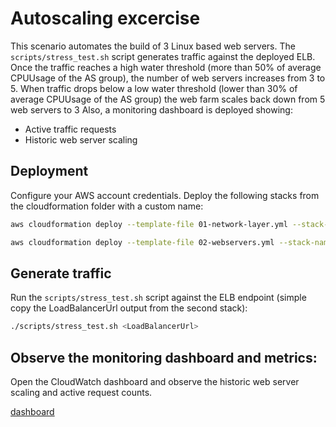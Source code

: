 # Autoscaling excercise

This scenario automates the build of 3 Linux based web servers. 
The `scripts/stress_test.sh` script generates traffic against the deployed ELB.
Once the traffic reaches a high water threshold (more than 50% of average CPUUsage of the AS group), the number of web servers increases from 3 to 5. When traffic drops below a low water threshold (lower than 30% of average CPUUsage of the AS group) the web farm scales back down from 5 web servers to 3
Also, a monitoring dashboard is deployed showing:

* Active traffic requests
* Historic web server scaling

## Deployment

Configure your AWS account credentials. Deploy the following stacks from the cloudformation folder with a custom name:

```bash
aws cloudformation deploy --template-file 01-network-layer.yml --stack-name web-server-stress-test-network --parameter-overrides Name=web-server-stress-test-network
```

```bash
aws cloudformation deploy --template-file 02-webservers.yml --stack-name web-server-stress-test --parameter-overrides Name=web-server-stress-test
```

## Generate traffic

Run the `scripts/stress_test.sh` script against the ELB endpoint (simple copy the LoadBalancerUrl output from the second stack):

```bash
./scripts/stress_test.sh <LoadBalancerUrl>
```

## Observe the monitoring dashboard and metrics:

Open the CloudWatch dashboard and observe the historic web server scaling and active request counts.

[dashboard](https://imgur.com/eeiPm6J)
